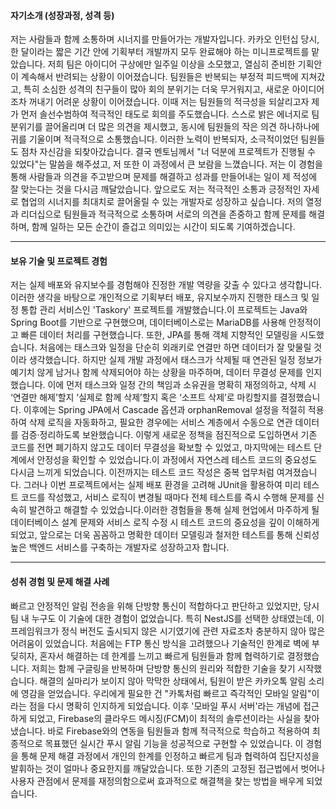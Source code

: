 #### 자기소개 (성장과정, 성격 등)

저는 사람들과 함께 소통하며 시너지를 만들어가는 개발자입니다. 카카오 인턴십 당시, 한 달이라는 짧은 기간 안에 기획부터 개발까지 모두 완료해야 하는 미니프로젝트를 맡았습니다. 저희 팀은 아이디어 구상에만 일주일 이상을 소모했고, 열심히 준비한 기획안이 계속해서 반려되는 상황이 이어졌습니다. 팀원들은 반복되는 부정적 피드백에 지쳐갔고, 특히 소심한 성격의 친구들이 많아 회의 분위기는 더욱 무거워지고, 새로운 아이디어조차 꺼내기 어려운 상황이 이어졌습니다.
이때 저는 팀원들의 적극성을 되살리고자 제가 먼저 솔선수범하여 적극적인 태도로 회의를 주도했습니다. 스스로 밝은 에너지로 팀 분위기를 끌어올리며 더 많은 의견을 제시했고, 동시에 팀원들의 작은 의견 하나하나에 귀를 기울이며 적극적으로 소통했습니다. 이러한 노력이 반복되자, 소극적이었던 팀원들도 점차 자신감을 되찾아갔습니다. 결국 멘토님께서 "너 덕분에 프로젝트가 진행될 수 있었다"는 말씀을 해주셨고, 저 또한 이 과정에서 큰 보람을 느꼈습니다.
저는 이 경험을 통해 사람들과 의견을 주고받으며 문제를 해결하고 성과를 만들어내는 일이 제 적성에 잘 맞는다는 것을 다시금 깨달았습니다. 앞으로도 저는 적극적인 소통과 긍정적인 자세로 협업의 시너지를 최대치로 끌어올릴 수 있는 개발자로 성장하고 싶습니다. 저의 열정과 리더십으로 팀원들과 적극적으로 소통하며 서로의 의견을 존중하고 함께 문제를 해결하며, 함께 일하는 모든 순간이 즐겁고 의미있는 시간이 되도록 기여하겠습니다.



-----

#### 보유 기술 및 프로젝트 경험

저는 실제 배포와 유지보수를 경험해야 진정한 개발 역량을 갖출 수 있다고 생각합니다. 이러한 생각을 바탕으로 개인적으로 기획부터 배포, 유지보수까지 진행한 태스크 및 일정 통합 관리 서비스인 'Taskory' 프로젝트를 개발했습니다.이 프로젝트는 Java와 Spring Boot를 기반으로 구현했으며, 데이터베이스로는 MariaDB를 사용해 안정적이고 빠른 데이터 처리를 구현했습니다. 또한, JPA를 통해 객체 지향적인 모델링을 시도했습니다.
처음에는 태스크와 일정을 단순히 외래키로 연결만 하면 데이터가 잘 맞물릴 것이라 생각했습니다. 하지만 실제 개발 과정에서 태스크가 삭제될 때 연관된 일정 정보가 예기치 않게 남거나 함께 삭제되어야 하는 상황을 마주하며, 데이터 무결성 문제를 인지했습니다. 이에 먼저 태스크와 일정 간의 책임과 소유권을 명확히 재정의하고, 삭제 시 ‘연결만 해제’할지 ‘실제로 함께 삭제’할지 혹은 ‘소프트 삭제’로 마킹할지를 결정했습니다. 이후에는 Spring JPA에서 Cascade 옵션과 orphanRemoval 설정을 적절히 적용하여 삭제 로직을 자동화하고, 필요한 경우에는 서비스 계층에서 수동으로 연관 데이터를 검증·정리하도록 보완했습니다. 이렇게 새로운 정책을 점진적으로 도입하면서 기존 코드를 전면 폐기하지 않고도 데이터 무결성을 확보할 수 있었고, 마지막에는 테스트 단계에서 안정성을 확인할 수 있었습니다.이 과정에서 자연스레 테스트 코드의 중요성도 다시금 느끼게 되었습니다. 이전까지는 테스트 코드 작성은 중복 업무처럼 여겨졌습니다. 그러나 이번 프로젝트에서는 실제 배포 환경을 고려해 JUnit을 활용하여 미리 테스트 코드를 작성했고, 서비스 로직이 변경될 때마다 전체 테스트를 즉시 수행해 문제를 신속히 발견하고 해결할 수 있었습니다.이러한 경험들을 통해 실제 현업에서 마주하게 될 데이터베이스 설계 문제와 서비스 로직 수정 시 테스트 코드의 중요성을 깊이 이해하게 되었고, 앞으로는 더욱 꼼꼼하고 명확한 데이터 모델링과 철저한 테스트를 통해 신뢰성 높은 백엔드 서비스를 구축하는 개발자로 성장하고자 합니다.



-----

#### 성취 경험 및 문제 해결 사례

빠르고 안정적인 알림 전송을 위해 단방향 통신이 적합하다고 판단하고 있었지만, 당시 팀 내 누구도 이 기술에 대한 경험이 없었습니다. 특히 NestJS를 선택한 상태였는데, 이 프레임워크가 정식 버전도 출시되지 않은 시기였기에 관련 자료조차 충분하지 않아 많은 어려움이 있었습니다.
처음에는 FTP 통신 방식을 고려했으나 기술적인 한계로 벽에 부딪히자, 혼자서 해결하는 데 한계를 느끼고 빠르게 팀원들과 함께 협력하기로 결정했습니다. 저희는 함께 구글링을 반복하며 단방향 통신의 원리와 적합한 기술을 찾기 시작했습니다. 해결의 실마리가 보이지 않아 막막한 상태에서, 팀원이 받은 카카오톡 알림 소리에 영감을 얻었습니다. 우리에게 필요한 건 "카톡처럼 빠르고 즉각적인 모바일 알림"이라는 점을 다시 명확히 인지하게 되었습니다.
이후 '모바일 푸시 서버'라는 개념에 접근하게 되었고, Firebase의 클라우드 메시징(FCM)이 최적의 솔루션이라는 사실을 찾아냈습니다. 바로 Firebase와의 연동을 팀원들과 함께 적극적으로 학습하고 적용하여 최종적으로 목표했던 실시간 푸시 알림 기능을 성공적으로 구현할 수 있었습니다.
이 경험을 통해 문제 해결 과정에서 개인의 한계를 인정하고 빠르게 팀과 협력하여 집단지성을 발휘하는 것이 얼마나 중요한지를 깨달았습니다. 또한 기존의 고정된 접근법에서 벗어나 사용자 관점에서 문제를 재정의함으로써 효과적으로 해결책을 찾는 방법을 배우게 되었습니다.
